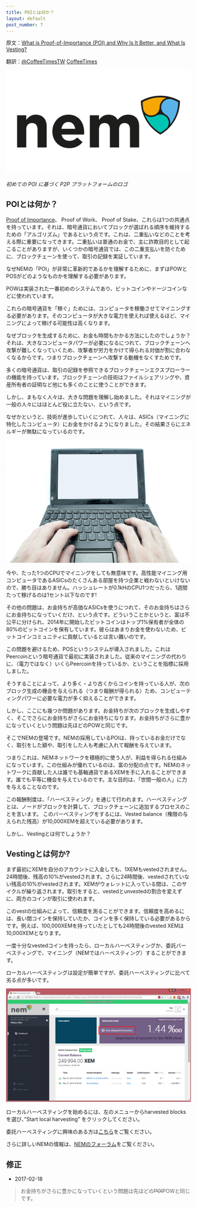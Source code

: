 ```yaml
---
title: POIとは何か？
layout: default
post_number: 7
---
```


原文：[What is Proof-of-Importance (POI) and Why Is It Better, and What Is Vesting?](http://blog.nem.io/what-are-poi-and-vesting/)

翻訳：[<i class="fa fa-twitter" aria-hidden="true"></i>@CoffeeTimesTW](https://twitter.com/CoffeeTimesTW) <a href="https://github.com/CoffeeTimes"><i class="fa fa-github" aria-hidden="true"></i>CoffeeTimes</a>

<img src="/images/poi0.png" class="img-responsive">

<p class="text-center" style="font-style: italic; font-color: #666665;">初めての POI に基づく P2P プラットフォームのロゴ</p>

## POIとは何か？

[Proof of Importance](http://nem.io/NEM_techRef.pdf#section.7)、 Proof of Work、 Proof of Stake、これらは1つの共通点を持っています。それは、暗号通貨においてブロックが選ばれる順序を維持するための「アルゴリズム」であるという点です。これは、二重払いなどのことを考える際に重要になってきます。二重払いは普通のお金で、主に詐欺目的として起こることがありますが、いくつかの暗号通貨では、この二重支払いを防ぐために、ブロックチェーンを使って、取引の記録を実証しています。

なぜNEMの「POI」が非常に革新的であるかを理解するために、まずはPOWとPOSがどのようなものかを理解する必要があります。

POWは実装された一番初めのシステムであり、ビットコインやドージコインなどに使われています。

これらの暗号通貨を「稼ぐ」ためには、コンピュータを稼働させてマイニングする必要があります。そのコンピュータが大きな電力を使えれば使えるほど、マイニングによって稼げる可能性は高くなります。

なぜブロックを生成するために、お金も時間もかかる方法にしたのでしょうか？それは、大きなコンピュータパワーが必要になるにつれて、ブロックチェーンへ攻撃が難しくなっていくため、攻撃者が労力をかけて得られる対価が割に合わなくなるからです。つまりブロックチェーンへ攻撃する動機をなくすためです。

多くの暗号通貨は、取引の記録を参照できるブロックチェーンエクスプローラーの機能を持っています。ブロックチェーンの技術はファイルシェアリングや、資産所有者の証明など他にも多くのことに使うことができます。

しかし、まもなく人々は、大きな問題を理解し始めました。それはマイニングが一般の人々にはほとんど役に立たない、という点です。

なぜかというと、技術が進歩していくにつれて、人々は、ASICs（マイニングに特化したコンピュータ）にお金をかけるようになりました。その結果さらにエネルギーが無駄になっているのです。

<img src="/images/poi1.jpg" class="img-responsive">

今や、たった1つのCPUでマイニングをしても無意味です。高性能マイニング用コンピュータであるASICsのたくさんある部屋を持つ企業と戦わないといけないので、勝ち目はありません。ハッシュレートが0.1kHのCPU1つだったら、1週間たって稼げるのは1セント以下なのです!

その他の問題は、お金持ちが高価なASICsを使うにつれて、そのお金持ちはさらにお金持ちになっていくだけ、という点です。どういうことかというと、富は不公平に分けられ、2014年に開始したビットコインはトップ1%保有者が全体の80%のビットコインを保有しています。彼らはあまりお金を使わないため、ビットコインコミュニティに貢献しているとは言い難いのです。

この問題を避けるため、POSというシステムが導入されました。これはPeercoinという暗号通貨で最初に実装されました。従来のマイニングの代わりに、（電力ではなく）いくらPeercoinを持っているか、ということを指標に採用しました。

そうすることによって、より多く・より古くからコインを持っている人が、次のブロック生成の機会を与えられる（つまり報酬が得られる）ため、コンピューティングパワーに必要な電力が多く抑えることができます。

しかし、ここにも幾つか問題があります。お金持ちが次のブロックを生成しやすく、そこでさらにお金持ちがさらにお金持ちになります。お金持ちがさらに豊かになっていくという問題は先ほどのPOWと同じです。

そこでNEMの登場です。NEMの採用しているPOIは、持っているお金だけでなく、取引をした額や、取引をした人も考慮に入れて報酬を与えています。

つまりこれは、NEMネットワークを積極的に使う人が、利益を得られる仕組みになっています。この仕組みが優れているのは、富の分配の点です。NEMのネットワークに貢献した人は誰でも基軸通貨であるXEMを手に入れることができます。誰でも平等に機会を与えているのです。主な目的は、「世間一般の人」に力を与えることなのです。

この報酬制度は、「ハーベスティング」を通じて行われます。ハーベスティングとは、ノードがブロックを計算して、ブロックチェーンに追加するプロセスのことを言います。
このバーベスティングをするには、Vested balance（権限の与えられた残高）が10,000XEMを超えている必要があります。

しかし、Vestingとは何でしょうか？

## Vestingとは何か?
まず最初にXEMを自分のアカウントに入金しても、1XEMもvestedされません。24時間後、残高の10%がvestedされます。さらに24時間後、vestedされていない残高の10%がvestedされます。XEMがウォレットに入っている間は、このサイクルが繰り返されます。取引をすると、vestedとunvestedの割合を変えずに、両方のコインが取引に使われます。

このvestの仕組みによって、信頼度を測ることができます。信頼度を高めるには、長い間コインを保持していたか、コインを多く保持している必要があるからです。例えば、100,000XEMを持っていたとしても24時間後のvested XEMは10,000XEMとなります。

一度十分なvestedコインを持ったら、ローカルハーベスティングか、委託バーベスティングで、マイニング（NEMではハーベスティング）することができます。

ローカルハーベスティングは設定が簡単ですが、委託ハーベスティングに比べて劣る点が多いです。

<img src="/images/poi2.png" class="img-responsive">

ローカルハーベスティングを始めるには、左のメニューからharvested blocksを選び、”Start local harvesting” をクリックしてください。

委託ハーベスティングに興味のある方は[こちら](delegated_harvesting.html)をご覧ください。

さらに詳しいNEMの情報は、[NEMのフォーラム](https://forum.nem.io/)をご覧ください。

## 修正
+ 2017-02-18
> お金持ちがさらに豊かになっていくという問題は先ほどの~~POI~~POWと同じです。
